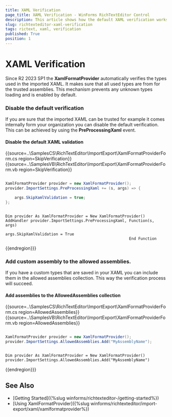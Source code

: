 ```yaml
---
title: XAML Verification
page_title: XAML Verification - WinForms RichTextEditor Control
description: This article shows how the default XAML verification works. 
slug: richtexteditor-xaml-verification
tags: rictext, xaml, verification
published: True
position: 1
---
```


# XAML Verification

Since R2 2023 SP1 the __XamlFormatProvider__ automatically verifies the types used in the imported XAML. It makes sure that all used types are from for the trusted assemblies. This mechanism prevents any unknown types loading and is enabled by default. 

### Disable the default verification

If you are sure that the imported XAML can be trusted for example it comes internally form your organization you can disable the default verification. This can be achieved by using the __PreProcessingXaml__ event.

####  Disable the default XAML validation

{{source=..\SamplesCS\RichTextEditor\ImportExport\XamlFormatProviderForm.cs region=SkipVerification}} 
{{source=..\SamplesVB\RichTextEditor\ImportExport\XamlFormatProviderForm.vb region=SkipVerification}}

````C#

XamlFormatProvider provider = new XamlFormatProvider();
provider.ImportSettings.PreProcessingXaml += (s, args) => {

    args.SkipXamlValidation = true;
};

````
````VB.NET

Dim provider As XamlFormatProvider = New XamlFormatProvider()
AddHandler provider.ImportSettings.PreProcessingXaml, Function(s, args)
                                                          args.SkipXamlValidation = True
                                                      End Function

````

{{endregion}}}

### Add custom assembly to the allowed assemblies.  
 
If you have a custom types that are saved in your XAML you can include them in the allowed assemblies collection. This way the verification process will succeed. 

#### Add assemblies to the AllowedAssemblies collection

{{source=..\SamplesCS\RichTextEditor\ImportExport\XamlFormatProviderForm.cs region=AllowedAssemblies}} 
{{source=..\SamplesVB\RichTextEditor\ImportExport\XamlFormatProviderForm.vb region=AllowedAssemblies}}

````C#

XamlFormatProvider provider = new XamlFormatProvider();
provider.ImportSettings.AllowedAssemblies.Add("MyAssemblyName");

````
````VB.NET

Dim provider As XamlFormatProvider = New XamlFormatProvider()
provider.ImportSettings.AllowedAssemblies.Add("MyAssemblyName")

````

{{endregion}}}

## See Also

 * [Getting Started]({%slug winforms/richtexteditor-/getting-started%})
 * [Using XamlFormatProvider]({%slug winforms/richtexteditor/import-export/xaml/xamlformatprovider%})
